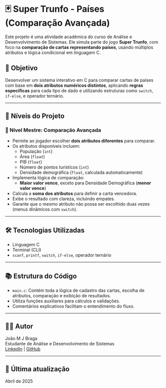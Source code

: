 # 🃏 Super Trunfo - Países (Comparação Avançada)

Este projeto é uma atividade acadêmica do curso de Análise e Desenvolvimento de Sistemas. Ele simula parte do jogo **Super Trunfo**, com foco na **comparação de cartas representando países**, usando múltiplos atributos e lógica condicional em linguagem C.

## 📌 Objetivo

Desenvolver um sistema interativo em C para comparar cartas de países com base em **dois atributos numéricos distintos**, aplicando **regras específicas** para cada tipo de dado e utilizando estruturas como `switch`, `if-else`, e operador ternário.

---

## 🧩 Níveis do Projeto

### 🧭 Nível Mestre: Comparação Avançada

- Permite ao jogador escolher **dois atributos diferentes** para comparar.
- Os atributos disponíveis incluem:
  - População (`int`)
  - Área (`float`)
  - PIB (`float`)
  - Número de pontos turísticos (`int`)
  - Densidade demográfica (`float`, calculada automaticamente)
- Implementa lógica de comparação:
  - **Maior valor vence**, exceto para Densidade Demográfica (**menor valor vence**)
- Calcula a **soma dos atributos** para definir a carta vencedora.
- Exibe o resultado com clareza, incluindo empates.
- Garante que o mesmo atributo não possa ser escolhido duas vezes (menus dinâmicos com `switch`).

---

## 🛠️ Tecnologias Utilizadas

- Linguagem C
- Terminal (CLI)
- `scanf`, `printf`, `switch`, `if-else`, operador ternário

---

## 📚 Estrutura do Código

- `main.c`: Contém toda a lógica de cadastro das cartas, escolha de atributos, comparação e exibição de resultados.
- Utiliza funções auxiliares para cálculos e validações.
- Comentários explicativos facilitam o entendimento do fluxo.

---

## 👨‍🎓 Autor

João M J Braga  
Estudante de Análise e Desenvolvimento de Sistemas  
[LinkedIn](https://www.linkedin.com/in/joaomjbraga) | [GitHub](https://github.com/joaomjbraga)

---

## 📅 Última atualização

Abril de 2025
